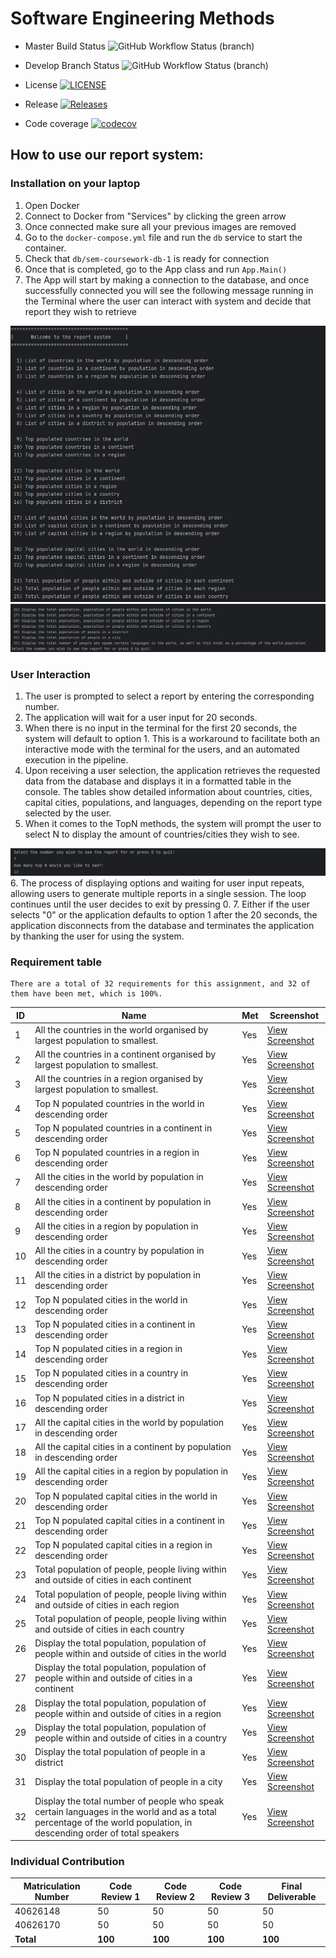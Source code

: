 # Software Engineering Methods

* Master Build Status ![GitHub Workflow Status (branch)](https://img.shields.io/github/actions/workflow/status/soto-nicole/sem-coursework/main.yml?branch=master)

* Develop Branch Status ![GitHub Workflow Status (branch)](https://img.shields.io/github/actions/workflow/status/soto-nicole/sem-coursework/main.yml?branch=develop)

* License [![LICENSE](https://img.shields.io/github/license/soto-nicole/sem.svg?style=flat-square)](https://github.com/soto-nicole/sem-coursework/blob/master/LICENSE)

* Release [![Releases](https://img.shields.io/github/release/soto-nicole/sem-coursework/all.svg?style=flat-square)](https://github.com/soto-nicole/sem-coursework/releases)

* Code coverage [![codecov](https://codecov.io/gh/soto-nicole/sem-coursework/graph/badge.svg?token=G5L22P99MZ)](https://codecov.io/gh/soto-nicole/sem-coursework)


## How to use our report system:
### Installation on your laptop 
1. Open Docker 
2. Connect to Docker from "Services" by clicking the green arrow
3. Once connected make sure all your previous images are removed
4. Go to the `docker-compose.yml` file and run the `db` service to start the container. 
5. Check that `db/sem-coursework-db-1` is ready for connection
6. Once that is completed, go to the App class and run `App.Main()`
7. The App will start by making a connection to the database, and once successfully connected 
    you will see the following message running in the Terminal where the user can interact with 
    system and decide that report they wish to retrieve

![img_1.png](Screenshots/consoleDisplay1.png)
![img_2.png](Screenshots/consoleDisplay2.png)

### User Interaction
1. The user is prompted to select a report by entering the corresponding number. 
2. The application will wait for a user input for 20 seconds. 
3. When there is no input in the terminal for the first 20 seconds, the system will default to option 1.
   This is a workaround to facilitate both an interactive mode with the terminal for the users, and an
   automated execution in the pipeline.
4. Upon receiving a user selection, the application retrieves the requested data from the database and displays it in a formatted table in the console. 
   The tables show detailed information about countries, cities, capital cities, populations, and languages, depending on the report type selected by the user.
5. When it comes to the TopN methods, the system will prompt the user to select N to display the amount of countries/cities they wish to see.

![img_3.png](Screenshots/consoleDisplay3.png)
6. The process of displaying options and waiting for user input repeats, allowing users to generate multiple reports in a single session. The loop continues until the user decides to exit by pressing 0.
7. Either if the user selects "0" or the application defaults to option 1 after the 20 seconds, the application disconnects from the database
   and terminates the application by thanking the user for using the system. 


### Requirement table 

```text
There are a total of 32 requirements for this assignment, and 32 of them have been met, which is 100%.
```

| ID | Name                                                                                                                                                                 | Met | Screenshot                                                           |
|----|----------------------------------------------------------------------------------------------------------------------------------------------------------------------|-----|----------------------------------------------------------------------|
| 1  | All the countries in the world organised by largest population to smallest.                                                                                          | Yes | [View Screenshot](Screenshots/1-AllCountries-ByWorld.png)            |
| 2  | All the countries in a continent organised by largest population to smallest.                                                                                        | Yes | [View Screenshot](Screenshots/2-AllCountries-ByContinent.png)        |
| 3  | All the countries in a region organised by largest population to smallest.                                                                                           | Yes | [View Screenshot](Screenshots/3-AllCountries-ByRegion.png)           |
| 4  | Top N populated countries in the world in descending order                                                                                                           | Yes | [View Screenshot](Screenshots/4-TopNCountries-ByWorld.png)           |
| 5  | Top N populated countries in a continent in descending order                                                                                                         | Yes | [View Screenshot](Screenshots/5-TopNCountries-ByContinent.png)       |
| 6  | Top N populated countries in a region in descending order                                                                                                            | Yes | [View Screenshot](Screenshots/6-TopNCountries-ByRegion.png)          |
| 7  | All the cities in the world by population in descending order                                                                                                        | Yes | [View Screenshot](Screenshots/7-AllCities-ByWorld.png)               |
| 8  | All the cities in a continent by population in descending order                                                                                                      | Yes | [View Screenshot](Screenshots/8-AllCities-ByContinent.png)           |
| 9  | All the cities in a region by population in descending order                                                                                                         | Yes | [View Screenshot](Screenshots/9-AllCities-ByRegion.png)              |
| 10 | All the cities in a country by population in descending order                                                                                                        | Yes | [View Screenshot](Screenshots/10-AllCities-ByCountry.png)            |
| 11 | All the cities in a district by population in descending order                                                                                                       | Yes | [View Screenshot](Screenshots/11-AllCities-ByDistrict.png)           |
| 12 | Top N populated cities in the world in descending order                                                                                                              | Yes | [View Screenshot](Screenshots/12-TopNCities-ByWorld.png)             |
| 13 | Top N populated cities in a continent in descending order                                                                                                            | Yes | [View Screenshot](Screenshots/13-TopNCities-ByContinent.png)         |
| 14 | Top N populated cities in a region in descending order                                                                                                               | Yes | [View Screenshot](Screenshots/14-TopNCities-ByRegion.png)            |
| 15 | Top N populated cities in a country in descending order                                                                                                              | Yes | [View Screenshot](Screenshots/15-TopNCities-ByCountry.png)           |
| 16 | Top N populated cities in a district in descending order                                                                                                             | Yes | [View Screenshot](Screenshots/16-TopNCities-ByDistrict.png)          |
| 17 | All the capital cities in the world by population in descending order                                                                                                | Yes | [View Screenshot](Screenshots/17-AllCapitalCities-ByWorld.png)       |
| 18 | All the capital cities in a continent by population in descending order                                                                                              | Yes | [View Screenshot](Screenshots/18-AllCapitalCities-ByContinent.png)   |
| 19 | All the capital cities in a region by population in descending order                                                                                                 | Yes | [View Screenshot](Screenshots/19-AllCapitalCities-ByRegion.png)      |
| 20 | Top N populated capital cities in the world in descending order                                                                                                      | Yes | [View Screenshot](Screenshots/20-TopNCapitalCities-ByWorld.png)      |
| 21 | Top N populated capital cities in a continent in descending order                                                                                                    | Yes | [View Screenshot](Screenshots/21-TopNCapitalCities-ByContinent.png)  |
| 22 | Top N populated capital cities in a region in descending order                                                                                                       | Yes | [View Screenshot](Screenshots/22-TopNCapitalCities-ByRegion.png)     |
| 23 | Total population of people, people living within and outside of cities in each continent                                                                             | Yes | [View Screenshot](Screenshots/23-AllPopulations-ByContinent.png)     |
| 24 | Total population of people, people living within and outside of cities in each region                                                                                | Yes | [View Screenshot](Screenshots/24-AllPopulations-ByRegion.png)        |
| 25 | Total population of people, people living within and outside of cities in each country                                                                               | Yes | [View Screenshot](Screenshots/25-AllPopulations-ByCountry.png)       |
| 26 | Display the total population, population of people within and outside of cities in the world                                                                         | Yes | [View Screenshot](Screenshots/26-SpecificPopulation-ByWorld.png)     |
| 27 | Display the total population, population of people within and outside of cities in a continent                                                                       | Yes | [View Screenshot](Screenshots/27-SpecificPopulation-ByContinent.png) |
| 28 | Display the total population, population of people within and outside of cities in a region                                                                          | Yes | [View Screenshot](Screenshots/28-SpecificPopulation-ByRegion.png)    |
| 29 | Display the total population, population of people within and outside of cities in a country                                                                         | Yes | [View Screenshot](Screenshots/29-SpecificPopulation-ByCountry.png)   |
| 30 | Display the total population of people in a district                                                                                                                 | Yes | [View Screenshot](Screenshots/30-SpecificPopulation-ByDistrict.png)  |
| 31 | Display the total population of people in a city                                                                                                                     | Yes | [View Screenshot](Screenshots/31-SpecificPopulation-ByCity.png)      |
| 32 | Display the total number of people who speak certain languages in the world and as a total percentage of the world population, in descending order of total speakers | Yes | [View Screenshot](Screenshots/32-LanguageByPopulation-ByWorld.png)   |


### Individual Contribution

| Matriculation Number | Code Review 1 | Code Review 2 | Code Review 3 | Final Deliverable |
|----------------------|---------------|---------------|---------------|-------------------|
| 40626148             | 50            | 50            | 50            | 50                |
| 40626170             | 50            | 50            | 50            | 50                |
| **Total**            | **100**       | **100**       | **100**       | **100**           |
